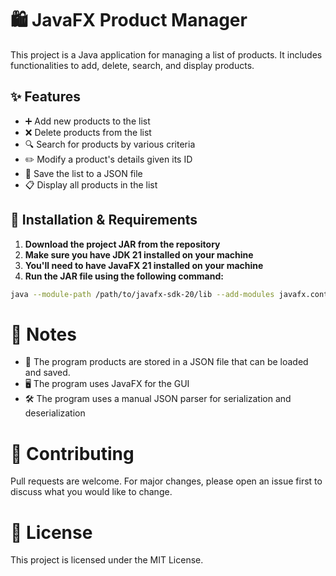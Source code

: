 # 🛍️ JavaFX Product Manager
This project is a Java application for managing a list of products. It includes functionalities to add, delete, search, and display products.

## ✨ Features
* ➕ Add new products to the list
* ❌ Delete products from the list
* 🔍 Search for products by various criteria 
* ✏️ Modify a product's details given its ID 
* 💾 Save the list to a JSON file
* 📋 Display all products in the list

## 🚀 Installation & Requirements
1. **Download the project JAR from the repository**
2. **Make sure you have JDK 21 installed on your machine**
3. **You'll need to have JavaFX 21 installed on your machine**
2. **Run the JAR file using the following command:**
```bash
java --module-path /path/to/javafx-sdk-20/lib --add-modules javafx.controls,javafx.fxml -jar ProductManager.jar
```

# 📝 Notes
* 📂 The program products are stored in a JSON file that can be loaded and saved.
* 🖥️ The program uses JavaFX for the GUI
* 🛠️ The program uses a manual JSON parser for serialization and deserialization



# 🤝  Contributing 
Pull requests are welcome. 
For major changes, please open an issue first to discuss what you would like to change.

# 📄 License
This project is licensed under the MIT License.
